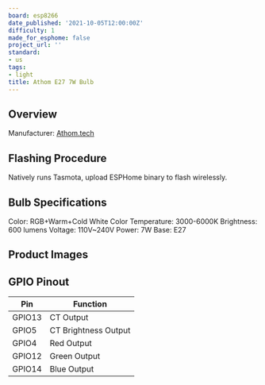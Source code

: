 ```yaml
---
board: esp8266
date_published: '2021-10-05T12:00:00Z'
difficulty: 1
made_for_esphome: false
project_url: ''
standard:
- us
tags:
- light
title: Athom E27 7W Bulb
---
```


## Overview

Manufacturer: [Athom.tech](https://www.athom.tech/blank-1/7w-2-pack)

## Flashing Procedure

Natively runs Tasmota, upload ESPHome binary to flash wirelessly.

## Bulb Specifications

Color: RGB+Warm+Cold White
Color Temperature: 3000-6000K
Brightness: 600 lumens
Voltage: 110V~240V
Power: 7W
Base:  E27

## Product Images

## GPIO Pinout

| Pin    | Function             |
| ------ | -------------------- |
| GPIO13 | CT Output            |
| GPIO5  | CT Brightness Output |
| GPIO4  | Red Output           |
| GPIO12 | Green Output         |
| GPIO14 | Blue Output          |